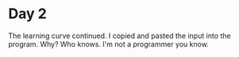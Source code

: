 # Day 2
The learning curve continued.
I copied and pasted the input into the program. Why? Who knows.
I'm not a programmer you know.
